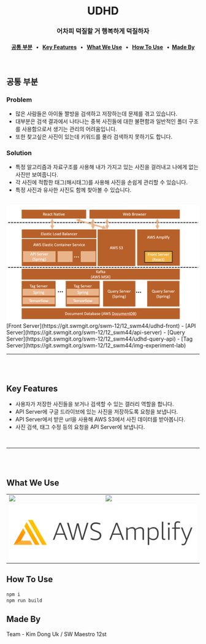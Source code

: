 <p align="center">
    <img src="">
    </img>
</p>
<h1 align="center">UDHD</h1>

<h3 align="center">어차피 덕질할 거 행복하게 덕질하자</h3>

<h4 align="center">
    <a href="#공통-부분">공통 부분</a> &nbsp; • &nbsp;   
    <a href="#key-features">Key Features</a> &nbsp; • &nbsp;   
    <a href="#what-we-use">What We Use</a> &nbsp; • &nbsp;
    <a href="#how-to-use">How To Use</a> &nbsp; •&nbsp;  
    <a href="#made-by">Made By</a>

</h4>
<br>

## 공통 부분
### Problem

- 많은 사람들은 아이돌 짤방을 검색하고 저장하는데 문제를 겪고 있습니다.
- 대부분은 검색 결과에서 나타나는 중복 사진들에 대한 불편함과 일반적인 폴더 구조를 사용함으로서 생기는 관리의 어려움입니다.
- 또한 찾고싶은 사진이 있는데 키워드를 몰라 검색하지 못하기도 합니다.

### Solution

- 특정 알고리즘과 자료구조를 사용해 내가 가지고 있는 사진을 걸러내고 나에게 없는 사진만 보여줍니다.  
- 각 사진에 적합한 태그(해시태그)를 사용해 사진을 손쉽게 관리할 수 있습니다.  
- 특정 사진과 유사한 사진도 함께 찾아볼 수 있습니다.
<br/><br/>
<img src="docs/architecture-front.png" />
[Front Server](https://git.swmgit.org/swm-12/12_swm44/udhd-front)
- [API Server](https://git.swmgit.org/swm-12/12_swm44/api-server)
- [Query Server](https://git.swmgit.org/swm-12/12_swm44/udhd-query-api)
- [Tag Server](https://git.swmgit.org/swm-12/12_swm44/img-experiment-lab)

---
<br/><br/>

## Key Features

- 사용자가 저장한 사진들을 보거나 검색할 수 있는 갤러리 역할을 합니다.
- API Server에 구글 드라이브에 있는 사진을 저장하도록 요청을 보냅니다.
- API Server에서 받은 url을 사용해 AWS S3에서 사진 데이터를 받아봅니다.
- 사진 검색, 태그 수정 등의 요청을 API Server에 보냅니다.

<br/>



---

<br/>

<br>


## What We Use
<table style="margin-left:auto;margin-right:auto;">
<tr>
<td><img width=300 src="https://upload.wikimedia.org/wikipedia/commons/thumb/a/a7/React-icon.svg/1024px-React-icon.svg.png"></td>
<td><img width=200 src="https://camo.githubusercontent.com/92ec9eb7eeab7db4f5919e3205918918c42e6772562afb4112a2909c1aaaa875/68747470733a2f2f6173736574732e76657263656c2e636f6d2f696d6167652f75706c6f61642f76313630373535343338352f7265706f7369746f726965732f6e6578742d6a732f6e6578742d6c6f676f2e706e67"></td>
</tr>
<tr>
<td colspan="2">
<img width=650 src=docs/amplify-logo.png />
</td>
</tr>
<table>


## How To Use
```
npm i
npm run build
```

## Made By

Team - Kim Dong Uk / SW Maestro 12st

